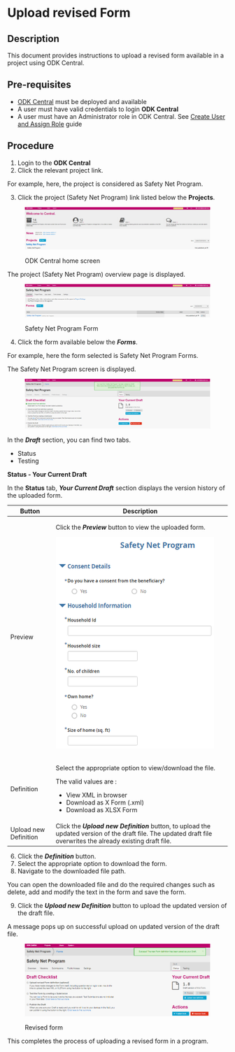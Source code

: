# Upload revised Form

## Description

This document provides instructions to upload a revised form available in a project using ODK Central.

## Pre-requisites

* [ODK Central](https://docs.getodk.org/central-intro/) must be deployed and available
* A user must have valid credentials to login **ODK Central**
* A user must have an Administrator role in ODK Central. See [Create User and Assign Role](../../eligibility-and-program-enrollment/settings/assign-roles-to-users.md) guide

## Procedure

1. Login to the **ODK Central**
2. Click the relevant project link.

For example, here, the project is considered as Safety Net Program.&#x20;

3. Click the project (Safety Net Program) link listed below the **Projects**.

<figure><img src="../../../../.gitbook/assets/image (19).png" alt=""><figcaption><p>ODK Central home screen</p></figcaption></figure>

The project (Safety Net Program) overview page is displayed.

<figure><img src="../../../../.gitbook/assets/safety-net-program-form-under-project.png" alt=""><figcaption><p>Safety Net Program Form</p></figcaption></figure>

4. Click the form available below the _**Forms**_.

For example, here the form selected is Safety Net Program Forms.

The  Safety Net Program screen is displayed.

<figure><img src="../../../../.gitbook/assets/safety-net-program-form.png" alt=""><figcaption></figcaption></figure>

In the _**Draft**_ section, you can find two tabs.&#x20;

* Status
* Testing

**Status - Your Current Draft**

In the **Status** tab, _**Your Current Draft**_ section displays the version history of the uploaded form. &#x20;

| Button                | Description                                                                                                                                                                                       |
| --------------------- | ------------------------------------------------------------------------------------------------------------------------------------------------------------------------------------------------- |
| Preview               | <p>Click the <em><strong>Preview</strong></em> button to view the uploaded form.</p><p><img src="../../../../.gitbook/assets/image (20).png" alt="" data-size="original"></p><p></p>              |
| Definition            | <p>Select the appropriate option to view/download the file.</p><p>The valid values are :</p><ul><li>View XML in browser</li><li>Download as X Form (.xml)</li><li>Download as XLSX Form</li></ul> |
| Upload new Definition | Click the _**Upload new Definition**_ button, to upload the updated version of the draft file. The updated draft file overwrites the already existing draft file.                                 |

6. Click the _**Definition**_ button.
7. Select the appropriate option to download the form.
8. Navigate to the downloaded file path.

You can open the downloaded file and do the required changes such as delete, add and modify the text in the form and save the form.&#x20;

9. Click the _**Upload new Definition**_ button to upload the updated version of the draft file.

A message pops up on successful upload on updated version of the draft file.

<figure><img src="../../../../.gitbook/assets/image (16).png" alt=""><figcaption><p>Revised form</p></figcaption></figure>



This completes the process of uploading a revised form in a program.
